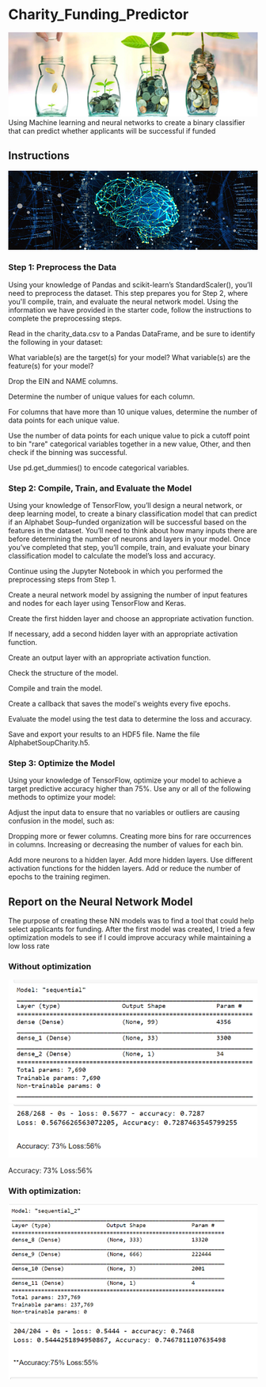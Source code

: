 # Charity_Funding_Predictor

![funded](Images/cover1.jpg)
Using Machine learning and neural networks  to create a binary classifier that can predict whether applicants will be successful if funded
## Instructions
![funded](Images/cover.jpg)
### Step 1: Preprocess the Data
Using your knowledge of Pandas and scikit-learn’s StandardScaler(), you’ll need to preprocess the dataset. This step prepares you for Step 2, where you'll compile, train, and evaluate the neural network model.
Using the information we have provided in the starter code, follow the instructions to complete the preprocessing steps.

Read in the charity_data.csv to a Pandas DataFrame, and be sure to identify the following in your dataset:


What variable(s) are the target(s) for your model?
What variable(s) are the feature(s) for your model?



Drop the EIN and NAME columns.


Determine the number of unique values for each column.


For columns that have more than 10 unique values, determine the number of data points for each unique value.


Use the number of data points for each unique value to pick a cutoff point to bin "rare" categorical variables together in a new value, Other, and then check if the binning was successful.


Use pd.get_dummies() to encode categorical variables.



### Step 2: Compile, Train, and Evaluate the Model
Using your knowledge of TensorFlow, you’ll design a neural network, or deep learning model, to create a binary classification model that can predict if an Alphabet Soup–funded organization will be successful based on the features in the dataset. You’ll need to think about how many inputs there are before determining the number of neurons and layers in your model. Once you’ve completed that step, you’ll compile, train, and evaluate your binary classification model to calculate the model’s loss and accuracy.


Continue using the Jupyter Notebook in which you performed the preprocessing steps from Step 1.


Create a neural network model by assigning the number of input features and nodes for each layer using TensorFlow and Keras.


Create the first hidden layer and choose an appropriate activation function.


If necessary, add a second hidden layer with an appropriate activation function.


Create an output layer with an appropriate activation function.


Check the structure of the model.


Compile and train the model.


Create a callback that saves the model's weights every five epochs.


Evaluate the model using the test data to determine the loss and accuracy.


Save and export your results to an HDF5 file. Name the file AlphabetSoupCharity.h5.



### Step 3: Optimize the Model
Using your knowledge of TensorFlow, optimize your model to achieve a target predictive accuracy higher than 75%.
Use any or all of the following methods to optimize your model:

Adjust the input data to ensure that no variables or outliers are causing confusion in the model, such as:

Dropping more or fewer columns.
Creating more bins for rare occurrences in columns.
Increasing or decreasing the number of values for each bin.


Add more neurons to a hidden layer.
Add more hidden layers.
Use different activation functions for the hidden layers.
Add or reduce the number of epochs to the training regimen.






## Report on the Neural Network Model
The purpose of creating these NN models was to find a tool that could help select applicants for funding. After the first model was created, I tried a few optimization models to see if I could improve accuracy while maintaining a low loss rate
### Without optimization
![1](Images/normal.png)
![1](Images/accuracy1.png)

Accuracy: 73%
Loss:56%

### With optimization:
![1](Images/opti2.png)
![1](Images/accuracy2.png)



